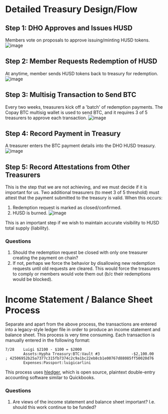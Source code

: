# Detailed Treasury Design/Flow

## Step 1: DHO Approves and Issues HUSD
Members vote on proposals to approve issuing/minting HUSD tokens.  
![image](https://user-images.githubusercontent.com/32852271/92121930-db7f0c00-edc8-11ea-8d45-c7286bd78298.png)

## Step 2: Member Requests Redemption of HUSD
At anytime, member sends HUSD tokens back to treasury for redemption.
![image](https://user-images.githubusercontent.com/32852271/92122253-37499500-edc9-11ea-9dc4-dfcb3656a7f9.png)

## Step 3: Multisig Transaction to Send BTC
Every two weeks, treasurers kick off a 'batch' of redemption payments.  The Copay BTC multisig wallet is used to send BTC, and it requires 3 of 5 treasurers to approve each transaction.
![image](https://user-images.githubusercontent.com/32852271/92126556-5139a680-edce-11ea-9b49-8c37debcd68a.png)

## Step 4: Record Payment in Treasury
A treasurer enters the BTC payment details into the DHO HUSD treasury.
![image](https://user-images.githubusercontent.com/32852271/92129497-99a69380-edd1-11ea-94c3-28111b40b4e8.png)

## Step 5: Record Attestations from Other Treasurers
This is the step that we are not achieving, and we must decide if it is important for us. Two additional treasurers (to meet 3 of 5 threshold) must attest that the payment submitted to the treasury is valid.  When this occurs:
1. Redemption request is marked as closed/confirmed.
1. HUSD is burned.
![image](https://user-images.githubusercontent.com/32852271/92127823-b04beb00-edcf-11ea-8b53-a0e600fbb90e.png)

This is an important step if we wish to maintain accurate visibility to HUSD total supply (liability). 
### Questions
1. Should the redemption request be closed with only one treasurer creating the payment on chain?
1. If not, perhaps we force the behavior by disallowing new redemption requests until old requests are cleared.  This would force the treasurers to comply or members would vote them out (b/c their redemptions would be blocked). 

# Income Statement / Balance Sheet Process
Separate and apart from the above process, the transactions are entered into a legacy-style ledger file in order to produce an income statement and balance sheet.  This process is very time consuming.  Each transaction is manually entered in the following format:

```
7/28	Luigi $2100 - $100 = $2000
		Assets:Hypha Treasury:BTC:Vault #3				-$2,100.00			; 42506952b25a7377c315fb7374c2c9a1bc22eb8cb1e00767d88085ff50020d76
		Expenses:Passport:luigicarlini
```

This process uses [hledger](https://hledger.org/), which is open source, plaintext double-entry accounting software similar to Quickbooks.

### Questions
1. Are views of the income statement and balance sheet important? I.e. should this work continue to be funded?
